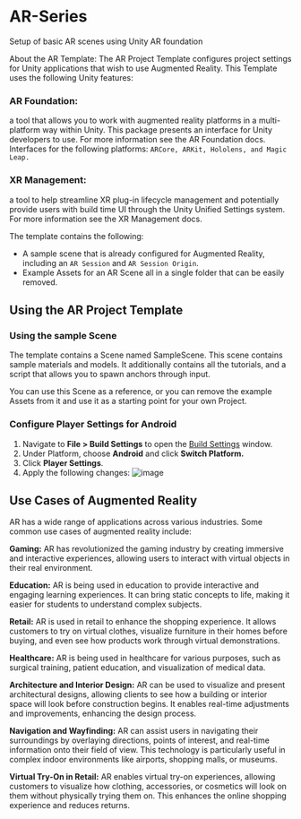 # AR-Series
Setup of basic AR scenes using Unity AR foundation

About the AR Template: The AR Project Template configures project settings for Unity applications that wish to use Augmented Reality.
This Template uses the following Unity features:

### AR Foundation: 
a tool that allows you to work with augmented reality platforms in a multi-platform way within Unity. This package presents an interface for Unity developers to use. For more information see the AR Foundation docs.
Interfaces for the following platforms: `ARCore, ARKit, Hololens, and Magic Leap.`

### XR Management: 
a tool to help streamline XR plug-in lifecycle management and potentially provide users with build time UI through the Unity Unified Settings system. For more information see the XR Management docs.

The template contains the following:

- A sample scene that is already configured for Augmented Reality, including an `AR Session` and `AR Session Origin`.
- Example Assets for an AR Scene all in a single folder that can be easily removed.


## Using the AR Project Template
### Using the sample Scene
The template contains a Scene named SampleScene. This scene contains sample materials and models. It additionally contains all the tutorials, and a script that allows you to spawn anchors through input.

You can use this Scene as a reference, or you can remove the example Assets from it and use it as a starting point for your own Project.


### Configure Player Settings for Android

1. Navigate to **File > Build Settings** to open the [Build Settings](https://docs.unity3d.com/Manual/BuildSettings.html) window.
2. Under Platform, choose **Android** and click **Switch Platform.**
3. Click **Player Settings**.
4. Apply the following changes:
![image](https://github.com/poojapol01/AR-Series/assets/69631505/91ac00da-5c77-4260-936e-23b508d45870)


## Use Cases of Augmented Reality
AR has a wide range of applications across various industries. Some common use cases of augmented reality include:

**Gaming:** AR has revolutionized the gaming industry by creating immersive and interactive experiences, allowing users to interact with virtual objects in their real environment.

**Education:** AR is being used in education to provide interactive and engaging learning experiences. It can bring static concepts to life, making it easier for students to understand complex subjects.

**Retail:** AR is used in retail to enhance the shopping experience. It allows customers to try on virtual clothes, visualize furniture in their homes before buying, and even see how products work through virtual demonstrations.

**Healthcare:** AR is being used in healthcare for various purposes, such as surgical training, patient education, and visualization of medical data.

**Architecture and Interior Design:** AR can be used to visualize and present architectural designs, allowing clients to see how a building or interior space will look before construction begins. It enables real-time adjustments and improvements, enhancing the design process.

**Navigation and Wayfinding:** AR can assist users in navigating their surroundings by overlaying directions, points of interest, and real-time information onto their field of view. This technology is particularly useful in complex indoor environments like airports, shopping malls, or museums.

**Virtual Try-On in Retail:** AR enables virtual try-on experiences, allowing customers to visualize how clothing, accessories, or cosmetics will look on them without physically trying them on. This enhances the online shopping experience and reduces returns.
